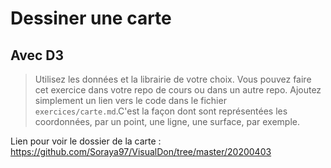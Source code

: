 # Dessiner une carte

## Avec D3

> Utilisez les données et la librairie de votre choix. Vous pouvez faire  cet exercice dans votre repo de cours ou dans un autre repo. Ajoutez  simplement un lien vers le code dans le fichier `exercices/carte.md`.C'est la façon dont sont représentées les coordonnées, par un point, une ligne, une surface, par exemple.

Lien pour voir le dossier de la carte : https://github.com/Soraya97/VisualDon/tree/master/20200403